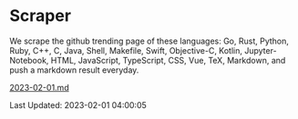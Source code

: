 # Scraper

We scrape the github trending page of these languages: Go, Rust, Python, Ruby, C++, C, Java, Shell, Makefile, Swift, Objective-C, Kotlin, Jupyter-Notebook, HTML, JavaScript, TypeScript, CSS, Vue, TeX, Markdown, and push a markdown result everyday.

[2023-02-01.md](https://github.com/yangwenmai/github-trending-backup/blob/master/2023-02-01.md)

Last Updated: 2023-02-01 04:00:05